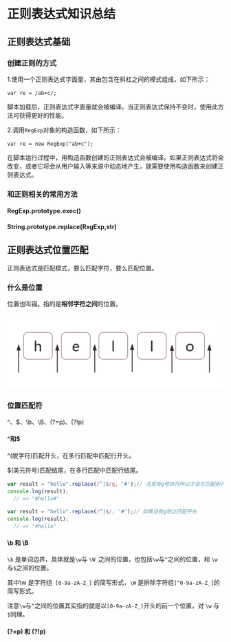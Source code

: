 # 正则表达式知识总结

## 正则表达式基础

### 创建正则的方式

1.使用一个正则表达式字面量，其由包含在斜杠之间的模式组成，如下所示：

```
var re = /ab+c/;
```

脚本加载后，正则表达式字面量就会被编译。当正则表达式保持不变时，使用此方法可获得更好的性能。

2.调用`RegExp`对象的构造函数，如下所示：

```
var re = new RegExp("ab+c");
```

在脚本运行过程中，用构造函数创建的正则表达式会被编译。如果正则表达式将会改变，或者它将会从用户输入等来源中动态地产生，就需要使用构造函数来创建正则表达式。

### 和正则相关的常用方法

#### RegExp.prototype.exec()

#### String.prototype.replace(RxgExp,str)

## 正则表达式位置匹配

正则表达式是匹配模式，要么匹配字符，要么匹配位置。

### 什么是位置

位置也叫锚。指的是**相邻字符之间**的位置。

![image-20210601214039909](reg_exp_ks.assets/image-20210601214039909.png)

### 位置匹配符

^、$、\b、\B、(?=p)、(?!p)

#### ^和$

^(脱字符)匹配开头，在多行匹配中匹配行开头。

$(美元符号)匹配结尾，在多行匹配中匹配行结尾。

```js
var result = "hello".replace(/^|$/g, '#');// 注意有g修饰符所以才会在匹配到开头过后继续再全部字符串中查找
console.log(result);
  // => "#hello#"
```

```js
var result = "hello".replace(/^|$/, '#');// 如果没有g则之匹配开头
console.log(result);
  // => "#hello"
```

#### \b 和 \B

`\b` 是单词边界，具体就是` \w `与 `\W `之间的位置，也包括` \w `与` ^ `之间的位置，和 `\w` 与` $ `之间的位置。

其中\w 是字符组` [0-9a-zA-Z_]` 的简写形式，`\W` 是排除字符组` [^0-9a-zA-Z_] `的简写形式。

注意` \w `与` ^ `之间的位置其实指的就是以`[0-9a-zA-Z_]`开头的前一个位置，对 `\w` 与` $ `同理。

#### **(?=p)** 和 (?!p)

